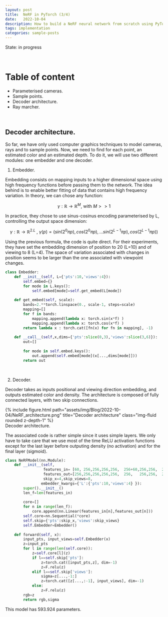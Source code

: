 ```yaml
---
layout: post
title:  NeRF in PyTorch (3/4)
date:   2022-10-04
description: How to build a NeRF neural network from scratch using PyTorch.
tags: implementation
categories: sample-posts
---
```


State: in progress

<p> <br> </p>

# Table of content

* Parameterised cameras.
* Sample points.
* Decoder architecture.
* Ray marcher.

<p> <br> </p>

## Decoder architecture.

So far, we have only used computer graphics techniques to model cameras, rays and to sample
points. Now, we need to find for each point, an estimated color and an estimated depth.
To do it, we will use two different modules: one embedder and one decoder.

1. Embedder.

Embedding consists on mapping inputs to a higher dimensional space 
using high frequency functions before passing them to the network. The idea behind is to
enable better fitting of data that contains high frequency variation. In theory,
we can chose any function:

$$\gamma : \mathbb{R} \rightarrow \mathbb{R}^{M} \text{, with } M>>1 $$ 

In practice, they chose to use sinus-cosinus encoding parameterised by L, 
controlling the output space dimension:

$$\gamma : \mathbb{R} \rightarrow \mathbb{R}^{2.L} \text{ , } \gamma(p)=(sin(2^0\pi p), cos(2^0\pi p), ... sin(2^{L-1}\pi p), cos(2^{L-1}\pi p))$$

Using the previous formula, the code is quite direct. For their experiments, they 
have set the embedding dimension of position to 20 (L=10) and of viewing to 8 (L=4).
The space of variation associated with changes in position seems to be larger than the one
associated with viewpoint changes.

```python 
class Embedder:
    def __init__(self, L={'pts':10,'views':4}):    
        self.embed={}
        for mode in L.keys():
            self.embed[mode]=self.get_embed(L[mode])
    
    def get_embed(self, scale):
        bands=2.**torch.linspace(0., scale-1, steps=scale)
        mapping=[]
        for f in bands:
            mapping.append(lambda x: torch.sin(x*f) )
            mapping.append(lambda x: torch.cos(x*f) )
        return lambda x : torch.cat([fn(x) for fn in mapping], -1)
        
    def __call__(self,x,dims={'pts':slice(0,3),'views':slice(3,6)}):
        out=[]
        
        for mode in self.embed.keys():
            out.append(self.embed[mode](x[...,dims[mode]]))            
        return out
```

<p> <br> </p>

2. Decoder.

Decoder takes as inputs positional and viewing direction embedding, and outputs estimated
color and density. The architecture is composed of fully connected layers, with 
two skip connections.

<div class="row">
    <div class="col-sm mt-3 mt-md-0">
        {% include figure.html path="assets/img/Blog/2022-10-04/NeRF_architecture.png" title="Decoder architecture" class="img-fluid rounded z-depth-1" %}
    </div>
</div>
<div class="caption">
    Decoder architecture.
</div>

The associated code is rather simple since it uses simple layers. We only have to take 
care that we use most of the time ReLU activation functions except for the last layer before 
outputing density (no activation) and for the final layer (sigmoid).

```python 
class NeRFModel(nn.Module):
    def __init__(self,
                 features_in= [60, 256,256,256,256,  256+60,256,256,  256,256+24,128], 
                 features_out=[256,256,256,256,256,  256,   256,256,  256+1,128,3],
                 skip_x=4,skip_views=8,
                embedder_kwargs={'L':{'pts':10,'views':4} }):
        super().__init__()
        len_f=len(features_in)
        
        core=[]
        for n in range(len_f):
            core.append(nn.Linear(features_in[n],features_out[n]))
        self.core=nn.Sequential(*core)
        self.skip={'pts':skip_x,'views':skip_views}
        self.Embedder=Embedder()
        
    def forward(self, x):
        input_pts, input_views=self.Embedder(x)
        z=input_pts
        for l in range(len(self.core)):
            z=self.core[l](z)
            if l==self.skip['pts']:
                z=torch.cat([input_pts,z], dim=-1)
                z=F.relu(z)
            elif l==self.skip['views']:
                sigma=z[...,-1:]
                z=torch.cat([z[...,:-1], input_views], dim=-1)
            else:
                z=F.relu(z)
        rgb=z
        return rgb,sigma
```

This model has 593.924 parameters.